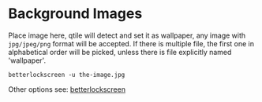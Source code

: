 # Background Images 

Place image here, qtile will detect and set it as wallpaper,
any image with `jpg/jpeg/png` format will be accepted.
If there is multiple file, the first one in alphabetical order will be picked,
unless there is file explicitly named 'wallpaper'.

```
betterlockscreen -u the-image.jpg
```

Other options see: [betterlockscreen](https://github.com/betterlockscreen/betterlockscreen)

